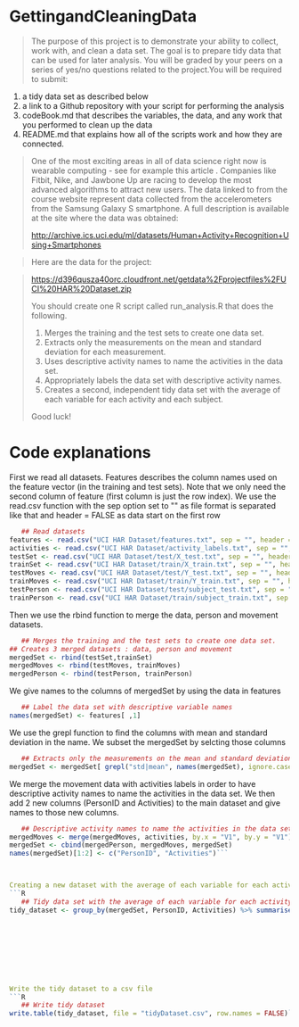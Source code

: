 # GettingandCleaningData

> The purpose of this project is to demonstrate your ability to collect, work with, and clean a data set. The goal is to prepare tidy data that can be used for later analysis. You will be graded by your peers on a series of yes/no questions related to the project.You will be required to submit:
>
1. a tidy data set as described below
2. a link to a Github repository with your script for performing the analysis
3. codeBook.md that describes the variables, the data, and any work that you performed to clean up the data 
4. README.md that explains how all of the scripts work and how they are connected.  
>
> One of the most exciting areas in all of data science right now is wearable computing - see for example this article . Companies like Fitbit, Nike, and Jawbone Up are racing to develop the most advanced algorithms to attract new users. The data linked to from the course website represent data collected from the accelerometers from the Samsung Galaxy S smartphone. A full description is available at the site where the data was obtained: 
> 
> http://archive.ics.uci.edu/ml/datasets/Human+Activity+Recognition+Using+Smartphones 

> Here are the data for the project: 

> https://d396qusza40orc.cloudfront.net/getdata%2Fprojectfiles%2FUCI%20HAR%20Dataset.zip 
> 
> You should create one R script called run_analysis.R that does the following. 
> 
> 1. Merges the training and the test sets to create one data set.
> 2. Extracts only the measurements on the mean and standard deviation for each measurement.
> 3. Uses descriptive activity names to name the activities in the data set.
> 4. Appropriately labels the data set with descriptive activity names.
> 5. Creates a second, independent tidy data set with the average of each variable for each activity and each subject. 
> 
> Good luck!



# Code explanations

>
First we read all datasets. Features describes the column names used on the feature vector (in the training and test sets). Note that we only need the second column of feature (first column is just the row index).
We use the read.csv function with the sep option set to "" as file format is separated like that and header = FALSE as data start on the first row
 
```R 
   ## Read datasets
features <- read.csv("UCI HAR Dataset/features.txt", sep = "", header = FALSE)[2]
activities <- read.csv("UCI HAR Dataset/activity_labels.txt", sep = "", header = FALSE)
testSet <- read.csv("UCI HAR Dataset/test/X_test.txt", sep = "", header = FALSE)
trainSet <- read.csv("UCI HAR Dataset/train/X_train.txt", sep = "", header = FALSE)
testMoves <- read.csv("UCI HAR Dataset/test/Y_test.txt", sep = "", header = FALSE)
trainMoves <- read.csv("UCI HAR Dataset/train/Y_train.txt", sep = "", header = FALSE)
testPerson <- read.csv("UCI HAR Dataset/test/subject_test.txt", sep = "", header = FALSE)
trainPerson <- read.csv("UCI HAR Dataset/train/subject_train.txt", sep = "", header = FALSE)
```


Then we use the rbind function to merge the data, person and movement datasets.


```R
   ## Merges the training and the test sets to create one data set.
## Creates 3 merged datasets : data, person and movement
mergedSet <- rbind(testSet,trainSet)    
mergedMoves <- rbind(testMoves, trainMoves)
mergedPerson <- rbind(testPerson, trainPerson)        
```


We give names to the columns of mergedSet
 by using the data in features

```R
   ## Label the data set with descriptive variable names
names(mergedSet) <- features[ ,1]
```


We use the grepl function to find the columns with mean and standard deviation in the name. We subset the mergedSet by selcting those columns


```R
   ## Extracts only the measurements on the mean and standard deviation for each measurement
mergedSet <- mergedSet[ grepl("std|mean", names(mergedSet), ignore.case = TRUE) ] 
```

We merge the movement data with activities labels in order to have descriptive activity names to name the activities in the data set. We then add 2 new columns (PersonID and Activities) to the main dataset and give names to those new columns.

```R
   ## Descriptive activity names to name the activities in the data set
mergedMoves <- merge(mergedMoves, activities, by.x = "V1", by.y = "V1")[2]
mergedSet <- cbind(mergedPerson, mergedMoves, mergedSet)
names(mergedSet)[1:2] <- c("PersonID", "Activities")```



Creating a new dataset with the average of each variable for each activity and each subject
```R
   ## Tidy data set with the average of each variable for each activity and each subject
tidy_dataset <- group_by(mergedSet, PersonID, Activities) %>% summarise_each(funs(mean))```            









Write the tidy dataset to a csv file
```R
   ## Write tidy dataset
write.table(tidy_dataset, file = "tidyDataset.csv", row.names = FALSE)```            








